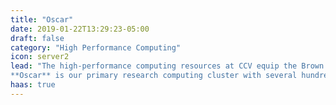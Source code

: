 ```yaml
---
title: "Oscar"
date: 2019-01-22T13:29:23-05:00
draft: false
category: "High Performance Computing"
icon: server2
lead: "The high-performance computing resources at CCV equip the Brown research community to undertake complex numerical simulation, modeling, and data analysis.
**Oscar** is our primary research computing cluster with several hundred multi-core nodes sharing a high-performance interconnect and file system. Applications can be run interactively or scheduled as batch jobs."
haas: true
---
```

